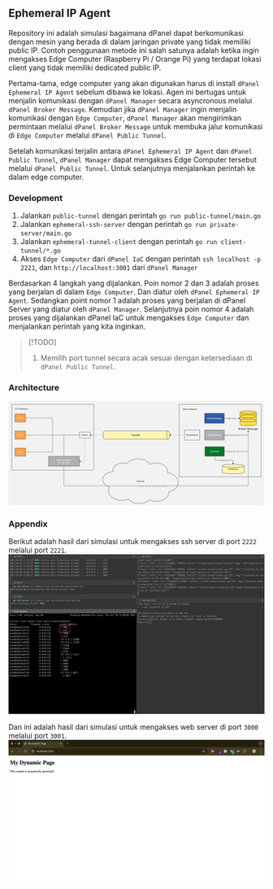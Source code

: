 ## Ephemeral IP Agent

Repository ini adalah simulasi bagaimana dPanel dapat berkomunikasi dengan mesin yang berada di dalam jaringan private yang tidak memiliki public IP. Contoh penggunaan metode ini salah satunya adalah ketika ingin mengakses Edge Computer (Raspberry Pi / Orange Pi) yang terdapat lokasi client yang tidak memiliki dedicated public IP.

Pertama-tama, edge computer yang akan digunakan harus di install `dPanel Ephemeral IP Agent` sebelum dibawa ke lokasi. Agen ini bertugas untuk menjalin komunikasi dengan `dPanel Manager` secara asyncronous melalui `dPanel Broker Message`. Kemudian jika `dPanel Manager` ingin menjalin komunikasi dengan `Edge Computer`, `dPanel Manager` akan mengirimkan permintaan melalui `dPanel Broker Message` untuk membuka jalur komunikasi di `Edge Computer` melalui `dPanel Public Tunnel`.

Setelah komunikasi terjalin antara `dPanel Ephemeral IP Agent` dan `dPanel Public Tunnel`, `dPanel Manager` dapat mengakses Edge Computer tersebut melalui `dPanel Public Tunnel`. Untuk selanjutnya menjalankan perintah ke dalam edge computer.

### Development

1. Jalankan `public-tunnel` dengan perintah `go run public-tunnel/main.go`
2. Jalankan `ephemeral-ssh-server` dengan perintah `go run private-server/main.go`
3. Jalankan `ephemeral-tunnel-client` dengan perintah `go run client-tunnel/*.go`
4. Akses `Edge Computer` dari `dPanel IaC` dengan perintah `ssh localhost -p 2221`, dan `http://localhost:3001` dari `dPanel Manager`

Berdasarkan 4 langkah yang dijalankan. Poin nomor 2 dan 3 adalah proses yang berjalan di dalam `Edge Computer`. Dan diatur oleh `dPanel Ephemeral IP Agent`. Sedangkan point nomor 1 adalah proses yang berjalan di dPanel Server yang diatur oleh `dPanel Manager`. Selanjutnya poin nomor 4 adalah proses yang dijalankan dPanel IaC untuk mengakses `Edge Computer` dan menjalankan perintah yang kita inginkan.

> [!TODO]
> 1. Memilih port tunnel secara acak sesuai dengan ketersediaan di `dPanel Public Tunnel`.

### Architecture

![Architecture](assets/architecture.jpg)

### Appendix
Berikut adalah hasil dari simulasi untuk mengakses ssh server di port `2222` melalui port `2221`.
![Simulation](assets/simulation.png)

Dan ini adalah hasil dari simulasi untuk mengakses web server di port `3000` melalui port `3001`.
![HTTP Forwarder](assets/http-forwarder.png)
